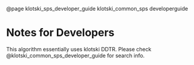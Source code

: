 @page klotski_sps_developer_guide klotski_common_sps developerguide
# Notes for Developers
This algorithm essentially uses klotski DDTR. Please check @klotski_common_sps_developer_guide for search info.